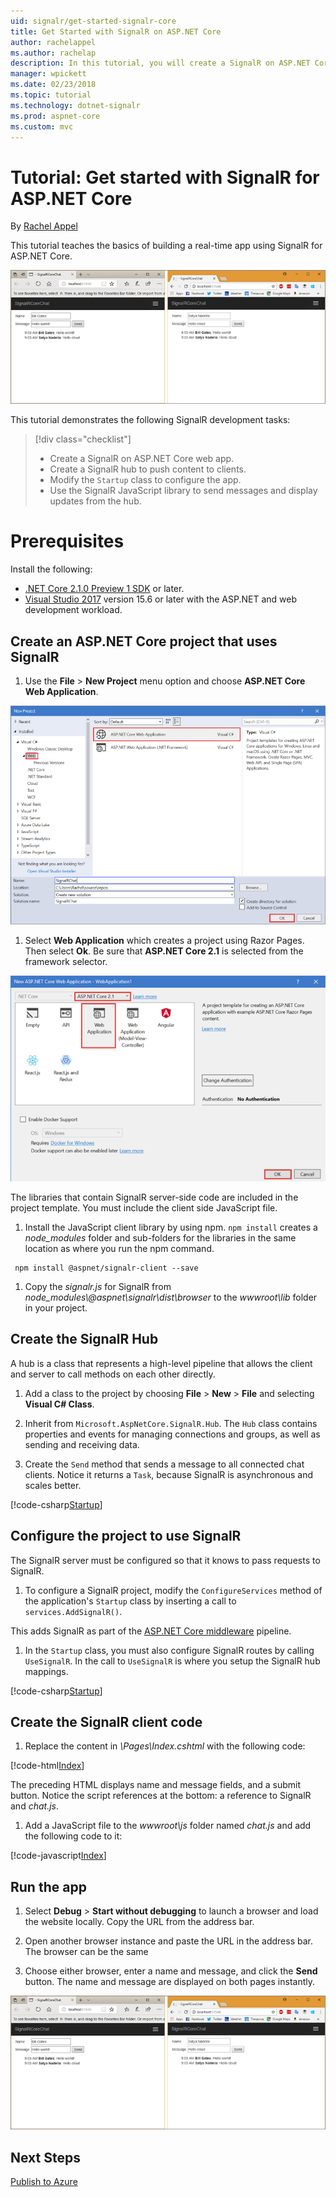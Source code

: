 ```yaml
---
uid: signalr/get-started-signalr-core
title: Get Started with SignalR on ASP.NET Core
author: rachelappel
ms.author: rachelap
description: In this tutorial, you will create a SignalR on ASP.NET Core application.
manager: wpickett
ms.date: 02/23/2018
ms.topic: tutorial
ms.technology: dotnet-signalr
ms.prod: aspnet-core
ms.custom: mvc
---
```

# Tutorial: Get started with SignalR for ASP.NET Core

By [Rachel Appel](https://twitter.com/rachelappel)

This tutorial teaches the basics of building a real-time app using SignalR for ASP.NET Core.

   ![Solution](get-started-signalr-core/_static/signalr-get-started-finished.png)

This tutorial demonstrates the following SignalR development tasks:

> [!div class="checklist"]
> * Create a SignalR on ASP.NET Core web app.
> * Create a SignalR hub to push content to clients.
> * Modify the `Startup` class to configure the app.
> * Use the SignalR JavaScript library to send messages and display updates from the hub.

# Prerequisites

Install the following:

* [.NET Core 2.1.0 Preview 1 SDK](https://www.microsoft.com/net/core) or later.
* [Visual Studio 2017](https://www.visualstudio.com/downloads/) version 15.6 or later with the ASP.NET and web development workload.

## Create an ASP.NET Core project that uses SignalR

1. Use the **File** > **New Project** menu option and choose **ASP.NET Core Web Application**.

  ![New Project dialog in Visual Studio](get-started-signalr-core/_static/signalr-new-project-dialog.png)

1. Select **Web Application** which creates a project using Razor Pages. Then select **Ok**. Be sure that **ASP.NET Core 2.1** is selected from the framework selector.

  ![New Project dialog in Visual Studio](get-started-signalr-core/_static/signalr-new-project-choose-type.png)

The libraries that contain SignalR server-side code are included in the project template. You must include the client side JavaScript file.

1. Install the JavaScript client library by using npm. `npm install` creates a *node_modules* folder and sub-folders for the libraries in the same location as where you run the npm command.

  ```console
   npm install @aspnet/signalr-client --save
  ```

1. Copy the *signalr.js* for SignalR from *node_modules\\@aspnet\signalr\dist\browser* to the *wwwroot\lib* folder in your project.

## Create the SignalR Hub

A hub is a class that represents a high-level pipeline that allows the client and server to call methods on each other directly.

1. Add a class to the project by choosing **File** > **New** > **File** and selecting **Visual C# Class**. 

1. Inherit from `Microsoft.AspNetCore.SignalR.Hub`. The `Hub` class contains properties and events for managing connections and groups, as well as sending and receiving data.

1. Create the `Send` method that sends a message to all connected chat clients. Notice it returns a `Task`, because SignalR is asynchronous and scales better.

  [!code-csharp[Startup](get-started-signalr-core/sample/ChatHub.cs?range=7-14)]

## Configure the project to use SignalR

The SignalR server must be configured so that it knows to pass requests to SignalR.

1. To configure a SignalR project, modify the `ConfigureServices` method of the application's `Startup` class by inserting a call to `services.AddSignalR()`.

  This adds SignalR as part of the [ASP.NET Core middleware](xref:fundamentals/middleware/index) pipeline.

1. In the `Startup` class, you must also configure SignalR routes by calling `UseSignalR`. In the call to `UseSignalR` is where you setup the SignalR hub mappings.

  [!code-csharp[Startup](get-started-signalr-core/sample/Startup.cs?highlight=22,40-43)]

## Create the SignalR client code

1. Replace the content in *\Pages\Index.cshtml* with the following code:

  [!code-html[Index](get-started-signalr-core/sample/Index.cshtml)]

  The preceding HTML displays name and message fields, and a submit button. Notice the script references at the bottom: a reference to SignalR and *chat.js*.

1. Add a JavaScript file to the *wwwroot\js* folder named *chat.js* and add the following code to it:

  [!code-javascript[Index](get-started-signalr-core/sample/chat.js)]

## Run the app

1. Select **Debug** > **Start without debugging** to launch a browser and load the website locally. Copy the URL from the address bar.

1. Open another browser instance and paste the URL in the address bar. The browser can be the same

1. Choose either browser, enter a name and message, and click the **Send** button. The name and message are displayed on both pages instantly.

  ![Solution](get-started-signalr-core/_static/signalr-get-started-finished.png)

## Next Steps


[Publish to Azure](xref:tutorials/publish-to-azure-webapp-using-vs)
